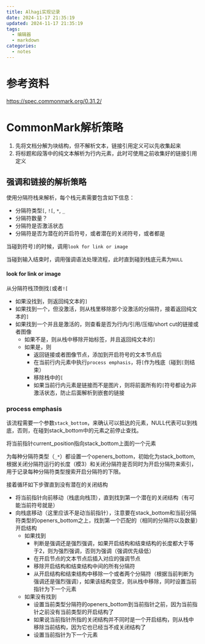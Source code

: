 ```yaml
---
title: Alhagi实现记录
date: 2024-11-17 21:35:19
updated: 2024-11-17 21:35:19
tags:
  - 编辑器
  - markdown
categories:
  - notes
---
```


# 参考资料

https://spec.commonmark.org/0.31.2/

# CommonMark解析策略

1. 先将文档分解为块结构，但不解析文本，链接引用定义可以先收集起来
2. 将标题和段落中的纯文本解析为行内元素，此时可使用之前收集好的链接引用定义

## 强调和链接的解析策略

使用分隔符栈来解析，每个栈元素需要包含如下信息：

- 分隔符类型`[`, `![`, `*`, `_`
- 分隔符数量？
- 分隔符是否激活状态
- 分隔符是否为潜在的开启符号，或者潜在的关闭符号，或者都是

当碰到符号`]`的时候，调用`look for link or image`

当碰到输入结束时，调用强调语法处理流程，此时直到碰到栈底元素为`NULL`

#### look for link or image 

 从分隔符栈顶倒找`[`或者`![`

- 如果没找到，则返回纯文本的`]`
- 如果找到一个，但没激活，则从栈里移除那个没激活的分隔符，接着返回纯文本的`]`
- 如果找到一个并且是激活的，则查看是否为行内/引用/压缩/short cut的链接或者图像
  - 如果不是，则从栈中移除开始标签，并且返回纯文本的`]`
  - 如果是，则
    - 返回链接或者图像节点，添加到开启符号的文本节点后
    - 在当前行内元素中执行`process emphasis`，将`[`作为栈底（碰到`[`则结束）
    - 移除栈中的`[`
    - 如果当前行内元素是链接而不是图片，则将前面所有的`[`符号都设为非激活状态，防止后面解析到嵌套的链接

### process emphasis

该流程需要一个参数`stack_bottom`，来确认可以抵达的元素，NULL代表可以到栈底，否则，在碰到stack_bottom中的元素之前停止查找。

将当前指针current_position指向stack_bottom上面的一个元素

为每种分隔符类型（`_*`）都设置一个openers_bottom，初始化为stack_bottom,根据关闭分隔符运行的长度（模3）和关闭分隔符是否同时为开启分隔符来索引，用于记录每种分隔符类型搜索开启分隔符的下限。

接着循环如下步骤直到没有潜在的关闭结构

- 将当前指针向前移动（栈底向栈顶），直到找到第一个潜在的关闭结构（有可能当前符号就是）
- 向栈底移动（这里应该不是动当前指针），注意要在stack_bottom和当前分隔符类型的openers_bottom之上，找到第一个匹配的（相同的分隔符以及数量）开启结构
  - 如果找到
    - 判断是强调还是强烈强调，如果开启结构和结束结构的长度都大于等于2，则为强烈强调，否则为强调（强调优先级低）
    - 在开启节点的文本节点后插入对应的强调节点
    - 移除开启结构和结束结构中间的所有分隔符
    - 从开启结构和结束结构中移除一个或者两个分隔符（根据当前判断为强调还是强烈强调），如果该结构变空，则从栈中移除，同时设置当前指针为下一个元素
  - 如果没有找到
    - 设置当前类型分隔符的openers_bottom到当前指针之前，因为当前指针之前没有当前类型的开启结构了
    - 如果说当前指针所指的关闭结构并不同时是一个开启结构，则从栈中移除当前结构，因为它也已经当不成关闭结构了
    - 设置当前指针为下一个元素

